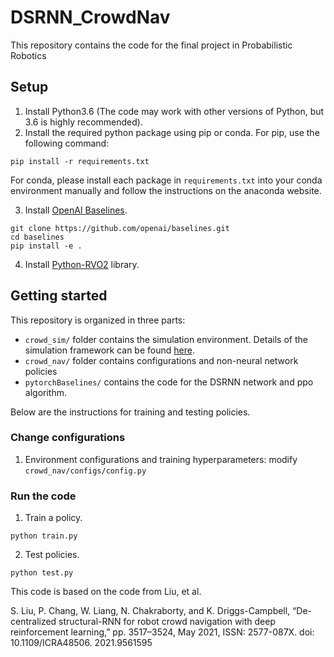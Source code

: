 # DSRNN_CrowdNav
This repository contains the code for the final project in Probabilistic Robotics


## Setup
1. Install Python3.6 (The code may work with other versions of Python, but 3.6 is highly recommended).
2. Install the required python package using pip or conda. For pip, use the following command:  
```
pip install -r requirements.txt
```
For conda, please install each package in `requirements.txt` into your conda environment manually and 
follow the instructions on the anaconda website.  

3. Install [OpenAI Baselines](https://github.com/openai/baselines#installation).   
```
git clone https://github.com/openai/baselines.git
cd baselines
pip install -e .
```

4. Install [Python-RVO2](https://github.com/sybrenstuvel/Python-RVO2) library.  


## Getting started
This repository is organized in three parts: 
- `crowd_sim/` folder contains the simulation environment. Details of the simulation framework can be found
[here](crowd_sim/README.md).
- `crowd_nav/` folder contains configurations and non-neural network policies
- `pytorchBaselines/` contains the code for the DSRNN network and ppo algorithm.  
 
Below are the instructions for training and testing policies.

### Change configurations
1. Environment configurations and training hyperparameters: modify `crowd_nav/configs/config.py`


### Run the code
1. Train a policy. 
```
python train.py 
```

2. Test policies.   
```
python test.py 
```

This code is based on the code from Liu, et al.

S. Liu, P. Chang, W. Liang, N. Chakraborty, and K. Driggs-Campbell, “De-
centralized structural-RNN for robot crowd navigation with deep reinforcement
learning,” pp. 3517–3524, May 2021, ISSN: 2577-087X. doi: 10.1109/ICRA48506.
2021.9561595